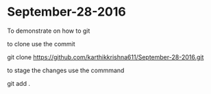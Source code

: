# September-28-2016
To demonstrate on how to git

to clone use the commit 

git clone https://github.com/karthikkrishna611/September-28-2016.git

to stage the changes use the commmand

git add .
